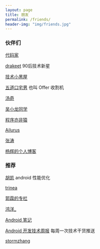 ```yaml
---
layout: page
title: 朋友
permalink: /friends/
header-img: "img/friends.jpg"
---
```


### 伙伴们

[代码家](http://blog.daimajia.com/)

[drakeet](http://drakeet.me/) 90后技术新星

[技术小黑屋](http://droidyue.com/)

[五道口宅男](http://hujiaweibujidao.github.io/) 也叫 Offer 收割机

[汤奇](http://itangqi.me/)

[吴小龙同学](http://wuxiaolong.me/)

[程序亦非猿](http://yifeiyuan.me/)

[Ailurus](http://www.easydone.cn/)

[张涛](http://kymjs.com/)

[杨辉的个人博客](http://yanghui.name/)

### 推荐

[胡凯](http://hukai.me/) android 性能优化

[trinea](http://www.trinea.cn/)

[郭霖的专栏](http://blog.csdn.net/guolin_blog?viewmode=contents)

[鸿洋_](http://blog.csdn.net/lmj623565791)

[Android 笔记](http://www.race604.com/)

[Android 开发技术周报](http://www.androidweekly.cn/) 每周一次技术干货推送

[stormzhang](http://www.stormzhang.com/)
